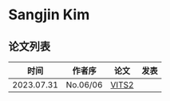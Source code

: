 # Sangjin Kim

## 论文列表

| 时间 | 作者序 | 论文 | 发表 |
|:-:|:-:|---|---|
| 2023.07.31 | No.06/06 | [VITS2](../Models/E2E/2023.07.31_VITS2.md) |
